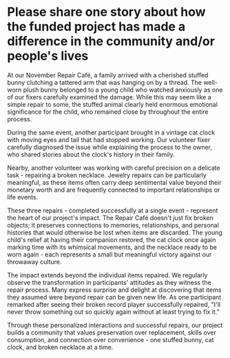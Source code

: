 # Please share one story about how the funded project has made a difference in the community and/or people's lives

At our November Repair Café, a family arrived with a cherished stuffed bunny clutching a tattered arm that was hanging on by a thread. The well-worn plush bunny belonged to a young child who watched anxiously as one of our fixers carefully examined the damage. While this may seem like a simple repair to some, the stuffed animal clearly held enormous emotional significance for the child, who remained close by throughout the entire process.

During the same event, another participant brought in a vintage cat clock with moving eyes and tail that had stopped working. Our volunteer fixer carefully diagnosed the issue while explaining the process to the owner, who shared stories about the clock's history in their family.

Nearby, another volunteer was working with careful precision on a delicate task - repairing a broken necklace. Jewelry repairs can be particularly meaningful, as these items often carry deep sentimental value beyond their monetary worth and are frequently connected to important relationships or life events.

These three repairs - completed successfully at a single event - represent the heart of our project's impact. The Repair Café doesn't just fix broken objects; it preserves connections to memories, relationships, and personal histories that would otherwise be lost when items are discarded. The young child's relief at having their companion restored, the cat clock once again marking time with its whimsical movements, and the necklace ready to be worn again - each represents a small but meaningful victory against our throwaway culture.

The impact extends beyond the individual items repaired. We regularly observe the transformation in participants' attitudes as they witness the repair process. Many express surprise and delight at discovering that items they assumed were beyond repair can be given new life. As one participant remarked after seeing their broken record player successfully repaired, "I'll never throw something out so quickly again without at least trying to fix it."

Through these personalized interactions and successful repairs, our project builds a community that values preservation over replacement, skills over consumption, and connection over convenience - one stuffed bunny, cat clock, and broken necklace at a time.